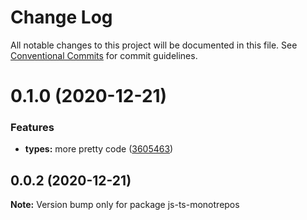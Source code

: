 # Change Log

All notable changes to this project will be documented in this file.
See [Conventional Commits](https://conventionalcommits.org) for commit guidelines.

# 0.1.0 (2020-12-21)


### Features

* **types:** more pretty code ([3605463](https://github.com/mike-north/js-ts-monorepos/commit/3605463428eaa35c83592fb04272005eb43c92f3))





## 0.0.2 (2020-12-21)

**Note:** Version bump only for package js-ts-monotrepos
